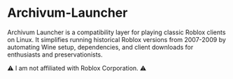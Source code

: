 # Archivum-Launcher
Archivum Launcher is a compatibility layer for playing classic Roblox clients on Linux. It simplifies running historical
Roblox versions from 2007-2009 by automating Wine setup, dependencies, and client downloads for enthusiasts and preservationists.

⚠️ I am not affiliated with Roblox Corporation. ⚠️

